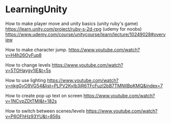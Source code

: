 # LearningUnity


How to make player move and unity basics
(unity ruby's game) https://learn.unity.com/project/ruby-s-2d-rpg
(udemy for noobs) https://www.udemy.com/course/unitycourse/learn/lecture/10249028#overview



How to make character jump.
https://www.youtube.com/watch?v=H4h26OyFup8



How to change levels https://www.youtube.com/watch?v=5TOHaygv1IE&t=5s




How to use lighting https://www.youtube.com/watch?v=nkgGyO9VG54&list=PLPV2KyIb3jR6TFcFuzI2bB7TMNIIBpKMQ&index=7


How to create pop up text on screen https://www.youtube.com/watch?v=1NCvpZDtTMI&t=182s


How to switch between scenes/levels https://www.youtube.com/watch?v=P6OFhHz93YU&t=856s
